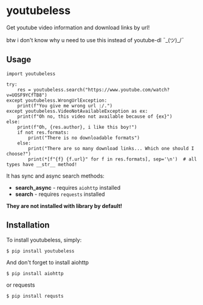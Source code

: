 
# youtubeless
Get youtube video information and download links by url!

btw i don't know why u need to use this instead of youtube-dl ¯\_(ツ)_/¯

Usage
-----

    import youtubeless
    
    try:
        res = youtubeless.search("https://www.youtube.com/watch?v=UOSF9YCfTB8")
    except youtubeless.WrongUrlException:
        print(f"You give me wrong url :/.")
    except youtubeless.VideoNotAvailableException as ex:
        print(f"Oh no, this video not available because of {ex}")
    else:
        print(f"Oh, {res.author}, i like this boy!")
        if not res.formats:
            print("There is no downloadable formats")
        else:
            print("There are so many download links... Which one should I choose?")
            print(*[f"{f} {f.url}" for f in res.formats], sep='\n')  # all types have __str__ method!

    
    
It has sync and async search methods:
 - **search_async** - requires `aiohttp` installed
 - **search** - requires `requests` installed

**They are not installed with library by default!**


Installation
------------

To install youtubeless, simply:

    $ pip install youtubeless


And don't forget to install aiohttp
 
    $ pip install aiohttp

 or requests 
 
    $ pip install requsts
